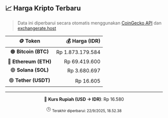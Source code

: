 

<!-- HARGA_KRIPTO -->
## 📈 Harga Kripto Terbaru

> Data ini diperbarui secara otomatis menggunakan [CoinGecko API](https://www.coingecko.com/) dan [exchangerate.host](https://exchangerate.host/)

<div align="center">

| 🪙 Token | 💰 Harga (IDR) |
|:------:|---------------:|
| 🟠 **Bitcoin (BTC)**   | Rp 1.873.179.584 |
| 🔵 **Ethereum (ETH)**  | Rp 69.419.600 |
| 🟣 **Solana (SOL)**    | Rp 3.680.697 |
| 🟢 **Tether (USDT)**   | Rp 16.605 |

---

💱 **Kurs Rupiah (USD → IDR)**: Rp 16.580

🕒 <sub>Terakhir diperbarui: 22/9/2025, 18.52.38</sub>

</div>
<!-- /HARGA_KRIPTO -->